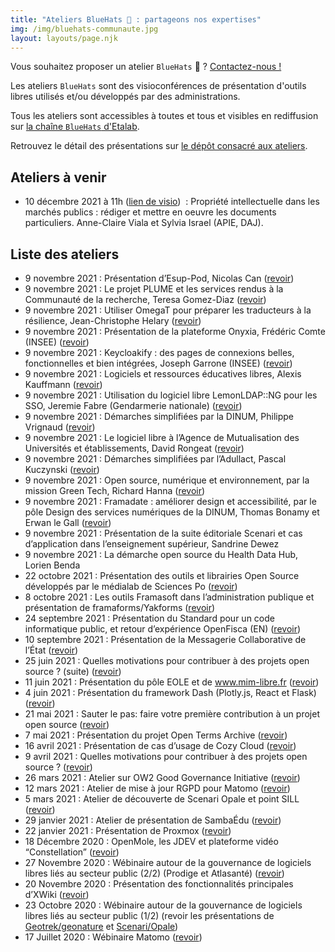 ```yaml
---
title: "Ateliers BlueHats 🧢 : partageons nos expertises"
img: /img/bluehats-communaute.jpg
layout: layouts/page.njk
---
```


<div class="fr-highlight">
  <p>Vous souhaitez proposer un atelier <code>BlueHats</code> 🧢 ?  <a href="mailto:logiciels-libres@data.gouv.fr">Contactez-nous !</a></p>
</div>

Les ateliers `BlueHats` sont des visioconférences de présentation d'outils libres utilisés et/ou développés par des administrations.

Tous les ateliers sont accessibles à toutes et tous et visibles en rediffusion sur [la chaîne `BlueHats` d'Etalab](https://www.dailymotion.com/playlist/x767bq).

Retrouvez le détail des présentations sur [le dépôt consacré aux ateliers](https://github.com/blue-hats/ateliers/blob/main/ateliers.org).

## Ateliers à venir

- 10 décembre 2021 à 11h ([lien de visio](https://webinaire.numerique.gouv.fr//meeting/signin/362/creator/369/hash/84c9902a44b481830388d5d69c808eb669da0a5b))  : Propriété intellectuelle dans les marchés publics : rédiger et mettre en oeuvre les documents particuliers.  Anne-Claire Viala et Sylvia Israel (APIE, DAJ).

## Liste des ateliers

- 9 novembre 2021 : Présentation d’Esup-Pod, Nicolas Can ([revoir](https://dai.ly/x85y300 "Présentation d’Esup-Pod, Nicolas Can - Lien externe"))
- 9 novembre 2021 : Le projet PLUME et les services rendus à la Communauté de la recherche, Teresa Gomez-Diaz ([revoir](https://dai.ly/x85y31w "Le projet PLUME et les services rendus à la Communauté de la recherche, Teresa Gomez-Diaz - Lien externe"))
- 9 novembre 2021 : Utiliser OmegaT pour préparer les traducteurs à la résilience, Jean-Christophe Helary ([revoir](https://dai.ly/x85yf8n "Utiliser OmegaT pour préparer les traducteurs à la résilience, Jean-Christophe Helary - Lien externe"))
- 9 novembre 2021 : Présentation de la plateforme Onyxia, Frédéric Comte (INSEE) ([revoir](https://dai.ly/x85y31u "Présentation de la plateforme Onyxia, Frédéric Comte - Lien externe"))
- 9 novembre 2021 : Keycloakify : des pages de connexions belles, fonctionnelles et bien intégrées, Joseph Garrone (INSEE) ([revoir](https://dai.ly/x85y302 "Keycloakify: Des pages de connexions belles, fonctionnelles et bien intégrées, Joseph Garrone - Lien externe"))
- 9 novembre 2021 : Logiciels et ressources éducatives libres, Alexis Kauffmann ([revoir](https://dai.ly/x85y2zw "Logiciels et ressources éducatives libres, Alexis Kauffmann - Lien externe"))
- 9 novembre 2021 : Utilisation du logiciel libre LemonLDAP::NG pour les SSO, Jeremie Fabre (Gendarmerie nationale) ([revoir](https://dai.ly/x85y303 "Utilisation du logiciel libre LemonLDAP::NG pour les SSO, Jeremie Fabre - Lien externe"))
- 9 novembre 2021 : Démarches simplifiées par la DINUM, Philippe Vrignaud ([revoir](https://dai.ly/x85y2zy "Démarches simplifiées par la DINUM, Philippe Vrignaud - Lien externe"))
- 9 novembre 2021 : Le logiciel libre à l’Agence de Mutualisation des Universités et établissements, David Rongeat ([revoir](https://dai.ly/x85y2zx "Le logiciel libre à l’Agence de Mutualisation des Universités et établissements, David Rongeat - Lien externe"))
- 9 novembre 2021 : Démarches simplifiées par l’Adullact, Pascal Kuczynski ([revoir](https://dai.ly/x85y2zu "Démarches simplifiées par l’Adullact, Pascal Kuczynski - Lien externe"))
- 9 novembre 2021 : Open source, numérique et environnement, par la mission Green Tech, Richard Hanna ([revoir](https://dai.ly/x85y2zz "Open source, numérique et environnement, par la mission Green Tech, Richard Hanna - Lien externe"))
- 9 novembre 2021 : Framadate : améliorer design et accessibilité, par le pôle Design des services numériques de la DINUM, Thomas Bonamy et Erwan le Gall ([revoir](https://dai.ly/x85y301 "Framadate : améliorer design et accessibilité, par le pôle Design des services numériques de la DINUM - Lien externe"))
- 9 novembre 2021 : Présentation de la suite éditoriale Scenari et cas d’application dans l’enseignement supérieur, Sandrine Dewez
- 9 novembre 2021 : La démarche open source du Health Data Hub, Lorien Benda
- 22 octobre 2021 : Présentation des outils et librairies Open Source développés par le médialab de Sciences Po ([revoir](https://www.dailymotion.com/video/x8511pn "Présentation des outils et librairies Open Source développés par le médialab de Sciences Po - Lien externe"))
- 8 octobre 2021 : Les outils Framasoft dans l’administration publique et présentation de framaforms/Yakforms ([revoir](https://bbb-dinum-scalelite.visio.education.fr/playback/presentation/2.3/22298bc9d93b53540248207bc3f9e31260f3b4f1-1633683557557 "Les outils Framasoft dans l’administration publique et présentation de framaforms/Yakforms - Lien externe"))
- 24 septembre 2021 : Présentation du Standard pour un code informatique public, et retour d’expérience OpenFisca (EN) ([revoir](https://bbb-dinum-scalelite.visio.education.fr/playback/presentation/2.3/22298bc9d93b53540248207bc3f9e31260f3b4f1-1632473986713 "Présentation du Standard pour un code informatique public, et retour d’expérience OpenFisca - Lien externe"))
- 10 septembre 2021 : Présentation de la Messagerie Collaborative de l’État ([revoir](https://www.dailymotion.com/video/x84dwt0 "Présentation de la Messagerie Collaborative de l’État - Lien"))
- 25 juin 2021 : Quelles motivations pour contribuer à des projets open source ? (suite) ([revoir](https://www.dailymotion.com/video/x82vcuf "Quelles motivations pour contribuer à des projets open source ? - Lien externe"))
- 11 juin 2021 : Présentation du pôle EOLE et de www.mim-libre.fr ([revoir](https://www.dailymotion.com/video/x82vd1l "Présentation du pôle EOLE et de www.mim-libre.fr - Lien externe"))
- 4 juin 2021 : Présentation du framework Dash (Plotly.js, React et Flask) ([revoir](https://www.dailymotion.com/video/x82vd1m "Présentation du framework Dash (Plotly.js, React et Flask) - Lien externe"))
- 21 mai 2021 : Sauter le pas: faire votre première contribution à un projet open source ([revoir](https://www.dailymotion.com/video/x82vd1i "Sauter le pas: faire votre première contribution à un projet open source - Lien externe"))
- 7 mai 2021 : Présentation du projet Open Terms Archive ([revoir](https://www.dailymotion.com/video/x82vcue "Présentation du projet Open Terms Archive - Lien externe"))
- 16 avril 2021 : Présentation de cas d’usage de Cozy Cloud ([revoir](https://www.dailymotion.com/video/x82vd1n "Présentation de cas d’usage de Cozy Cloud - Lien externe"))
- 9 avril 2021 : Quelles motivations pour contribuer à des projets open source ? ([revoir](https://www.dailymotion.com/video/x8314eo "Quelles motivations pour contribuer à des projets open source ? - Lien externe"))
- 26 mars 2021 : Atelier sur OW2 Good Governance Initiative ([revoir](https://www.dailymotion.com/video/x82vcud "Atelier sur OW2 Good Governance Initiative - Lien externe"))
- 12 mars 2021 : Atelier de mise à jour RGPD pour Matomo ([revoir](https://www.dailymotion.com/video/x82vcug "Atelier de mise à jour RGPD pour Matomo - Lien externe"))
- 5 mars 2021 : Atelier de découverte de Scenari Opale et point SILL ([revoir](https://www.dailymotion.com/video/x82vcua?playlist=x767bq "Atelier de découverte de Scenari Opale et point SILL - Lien externe"))
- 29 janvier 2021 : Atelier de présentation de SambaÉdu ([revoir](https://www.dailymotion.com/video/x82vcub "Atelier de présentation de SambaÉdu - Lien externe"))
- 22 janvier 2021 : Présentation de Proxmox ([revoir](https://www.dailymotion.com/video/x83k79m "Présentation de Proxmox - Lien externe"))
- 18 Décembre 2020 : OpenMole, les JDEV et plateforme vidéo “Constellation” ([revoir](https://www.dailymotion.com/video/x82vd1j "OpenMole, les JDEV et plateforme vidéo Constellation - Lien externe"))
- 27 Novembre 2020 : Wébinaire autour de la gouvernance de logiciels libres liés au secteur public (2/2) (Prodige et Atlasanté) ([revoir](https://www.dailymotion.com/video/x82vcuc "Wébinaire autour de la gouvernance de logiciels libres liés au secteur public (2/2) (Prodige et Atlasanté) - Lien externe"))
- 20 Novembre 2020 : Présentation des fonctionnalités principales d’XWiki ([revoir](https://www.dailymotion.com/video/x82vcu8 "Présentation des fonctionnalités principales d’XWiki - Lien externe"))
- 23 Octobre 2020 : Wébinaire autour de la gouvernance de logiciels libres liés au secteur public (1/2) (revoir les présentations de [Geotrek/geonature](https://www.dailymotion.com/video/x82vd1g?playlist=x767bq "Présentation de Geotrek/geonature - Lien externe") et [Scenari/Opale](https://www.dailymotion.com/video/x83k7d0 "Présentation de Scenari/Opale - Lien externe"))
- 17 Juillet 2020 : Wébinaire Matomo ([revoir](https://www.dailymotion.com/video/x82vcuh "Wébinaire Matomo - Lien externe"))


